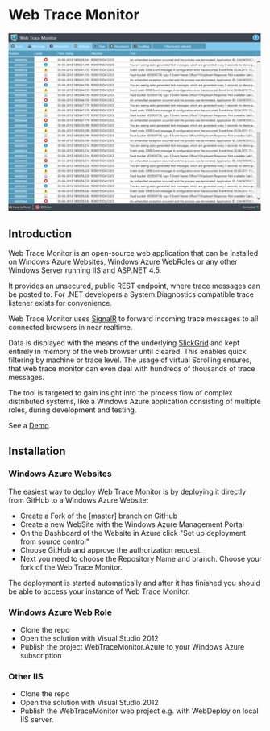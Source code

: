 # Web Trace Monitor

![Alt text](./doc/Screenshot.png)


## Introduction

Web Trace Monitor is an open-source web application that can be installed on Windows Azure Websites, Windows Azure WebRoles or any other Windows Server running IIS and ASP.NET 4.5. 

It provides an unsecured, public REST endpoint, where trace messages can be posted to. For .NET developers a System.Diagnostics compatible trace listener exists for convenience. 

Web Trace Monitor uses [SignalR] to forward incoming trace messages to all connected browsers in near realtime.

Data is displayed with the means of the underlying [SlickGrid] and kept entirely in memory of the web browser until cleared. This enables quick filtering by machine or trace level. The usage of virtual Scrolling ensures, that web trace monitor can even deal with hundreds of thousands of trace messages.

The tool is targeted to gain insight into the process flow of complex distributed systems, like a Windows Azure application consisting of multiple roles, during development and testing. 

See a [Demo].  

## Installation

### Windows Azure Websites

The easiest way to deploy Web Trace Monitor is by deploying it directly from GitHub to a Windows Azure Website:

+ Create a Fork of the [master] branch on GitHub
+ Create a new WebSite with the Windows Azure Management Portal 
+ On the Dashboard of the Website in Azure click "Set up deployment from source control"
+ Choose GitHub and approve the authorization request.
+ Next you need to choose the Repository Name and branch. Choose your fork of the Web Trace Monitor.

The deployment is started automatically and after it has finished you should be able to access your instance of Web Trace Monitor.

### Windows Azure Web Role

+ Clone the repo
+ Open the solution with Visual Studio 2012
+ Publish the project WebTraceMonitor.Azure to your Windows Azure subscription

### Other IIS

+ Clone the repo
+ Open the solution with Visual Studio 2012
+ Publish the WebTraceMonitor web project e.g. with WebDeploy on  local IIS server.



[SignalR]:http://signalr.net/
[SlickGrid]:https://github.com/mleibman/SlickGrid/
[Demo]:http://webtracemonitordemo.cloudapp.net/
[Screenshot]:https://github.com/berndku/webtracemonitor/blob/master/doc/Screenshot.png

